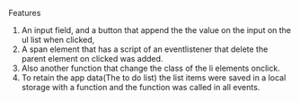 Features
1)  An input field, and a button that append the the value on the input on the ul list when clicked,
2)  A span element that has a script of an eventlistener that delete the parent element on clicked was added.
3)  Also another function that change the class of the li elements onclick.
4)  To retain the app data(The to do list) the list items were saved in a local storage with a function and the function was called in all events. 
